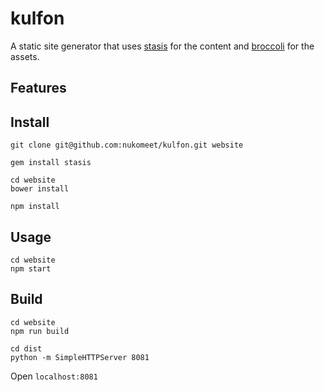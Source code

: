 # kulfon 

A static site generator that uses [stasis][1] for the content and 
[broccoli][2] for the assets.

## Features

## Install
  
    git clone git@github.com:nukomeet/kulfon.git website

    gem install stasis

    cd website 
    bower install

    npm install


## Usage

    cd website 
    npm start

## Build

    cd website 
    npm run build

    cd dist
    python -m SimpleHTTPServer 8081

Open `localhost:8081`


[1]: http://stasis.me/ 
[2]: https://github.com/broccolijs/broccoli